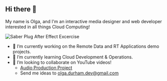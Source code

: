 ## Hi there 👋

My name is Olga, and I'm an interactive media designer and web developer interested in all things Cloud Computing!

![Saber Plug After Effect Excercise]()

- 🔭 I’m currently working on the Remote Data and RT Applications demo projects.
- 🌱 I’m currently learning Cloud Development & Operations.
- 👯 I’m looking to collaborate on YouTube videos!
    - [Audio Production Project](https://youtu.be/qpwK6-nTluc?si=6ePrrzzPzjDblj2c)
    - Send me ideas to olga.durham.dev@gmail.com


<!--
**shap0011/shap0011** is a ✨ _special_ ✨ repository because its `README.md` (this file) appears on your GitHub profile.

Here are some ideas to get you started:

- 🔭 I’m currently working on ...
- 🌱 I’m currently learning ...
- 👯 I’m looking to collaborate on ...
- 🤔 I’m looking for help with ...
- 💬 Ask me about ...
- 📫 How to reach me: ...
- 😄 Pronouns: ...
- ⚡ Fun fact: ...
-->
